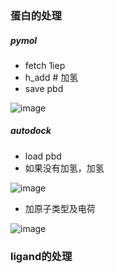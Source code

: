 ### 蛋白的处理
##### pymol
- fetch 1iep
- h_add  # 加氢
- save pbd

![image](https://user-images.githubusercontent.com/41554601/219828048-8b2093ae-d722-47b1-8cbe-627d78f7f474.png)

##### autodock
- load pbd
- 如果没有加氢，加氢

![image](https://user-images.githubusercontent.com/41554601/219828128-cca767c4-0ae4-4744-8931-2eac50c800a7.png)

- 加原子类型及电荷

![image](https://user-images.githubusercontent.com/41554601/219828161-6d1f87d3-9195-4e7b-8a1b-ec0ba126e1cb.png)

### ligand的处理

